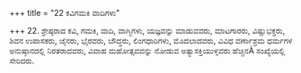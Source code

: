 +++
title = "22 ಕವಿಗಮಕಿ ವಾದಿಗಳು"

+++
22. ಶ್ರೇಷ್ಠರಾದ ಕವಿ, ಗಮಕಿ, ವಾದಿ, ವಾಗ್ಮಿಗಳು, ಯಜ್ಞವನ್ನು ಮಾಡುವವರು, ಮಾಟಗಾರರು, ವಿಷ್ಣುಭಕ್ತರು, ಶಿವನ ಉಪಾಸಕರು, ಜೈನರು, ಭೈರವರು, ಬೌದ್ಧರು, ಲಿಂಗಧಾರಿಗಳು, ಮೊದಲಾದವರು, ವಿವಿಧ ವರ್ಣಾಶ್ರಮ ಧರ್ಮಗಳ ಅನುಷ್ಠಾನದಲ್ಲಿ ನಿರತರಾದವರು, ವಿವಾಹ ಮಹೋತ್ಸವವನ್ನು ನೋಡುವ ಅತ್ಯಾಸಕ್ತಿಯುಳ್ಳವರು ಹೆಚ್ಚಿನÀ ಸಂಖ್ಯೆಯಲ್ಲಿ ಸೇರಿದರು.